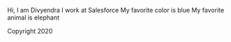 Hi, I am Divyendra
I work at Salesforce
My favorite color is blue
My favorite animal is elephant

Copyright 2020

